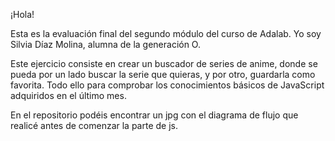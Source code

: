 ¡Hola!

Esta es la evaluación final del segundo módulo del curso de Adalab. Yo soy Silvia Díaz Molina, alumna de la generación O. 

Este ejercicio consiste en crear un buscador de series de anime, donde se pueda por un lado buscar la serie que quieras, y por otro, guardarla como favorita. Todo ello para comprobar los conocimientos básicos de JavaScript adquiridos en el último mes.

En el repositorio podéis encontrar un jpg con el diagrama de flujo que realicé antes de comenzar la parte de js. 
